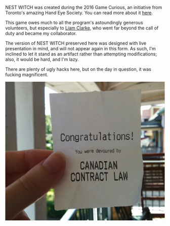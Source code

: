NEST WITCH was created during the 2016 Game Curious, an initiative from Toronto's
amazing Hand Eye Society. You can read more about it [here](http://handeyesociety.com/game-curious/).

This game owes much to all the program's astoundingly generous volunteers,
but especially to [Liam Clarke](https://github.com/LiamAttClarke), who went
far beyond the call of duty and became my collaborator.

The version of NEST WITCH preserved here was designed with live presentation in mind,
and will not appear again in this form. As such, I'm inclined to let it stand
as an artifact rather than attempting modifications; also, it would be hard, and I'm lazy.

There are plenty of ugly hacks here, but on the day in question, it was fucking magnificent.

![game over receipt](https://github.com/cronecode/nest-witch/blob/master/public/images/nestwitch.jpg)
